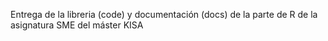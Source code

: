 Entrega de la libreria (code) y documentación (docs) de la parte de R de la asignatura SME del máster KISA 
